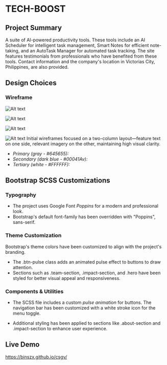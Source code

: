 # **TECH-BOOST**

## Project Summary

A suite of AI-powered productivity tools. These tools include an AI Scheduler for intelligent task management, Smart Notes for efficient note-taking, and an AutoTask Manager for automated task tracking. The site features testimonials from professionals who have benefited from these tools. Contact information and the company's location in Victorias City, Philippines, are also provided.


## Design Choices  
### Wireframe
![Alt text](assets/image/landing%20page%20(1).png)

![Alt text](assets/image/about-page.png)

![Alt text](assets/image/contact%20page.png)

![Alt text](assets/image/color%20schemes.png)
Initial wireframes focused on a two-column layout—feature text on one side, relevant imagery on the other, maintaining high visual clarity.

- *Primary (gray - #645655):* 
- *Secondary (dark blue - #00041Av):* 
- *Tertiary (white - #FFFFFF):* 

## Bootstrap SCSS Customizations
### Typography
- The project uses Google Font *Poppins* for a modern and professional look.
- Bootstrap's default font-family has been overridden with "Poppins", sans-serif.

### Theme Customization
Bootstrap's theme colors have been customized to align with the project's branding.

- The .btn-pulse class adds an animated pulse effect to buttons to draw attention.
- Sections such as .team-section, .impact-section, and .hero have been styled for better visual appeal and responsiveness.

### Components & Utilities
- The SCSS file includes a custom *pulse animation* for buttons.
The navigation bar has been customized with a white stroke icon for the menu toggle.

- Additional styling has been applied to sections like .about-section and .impact-section to enhance user experience.

## Live Demo
https://binszx.github.io/csgv/



